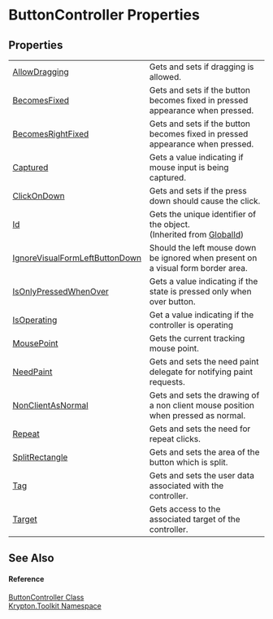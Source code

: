# ButtonController Properties




## Properties
<table>
<tr>
<td><a href="d46b8d53-d689-11dd-d080-c62a9b78a339.md">AllowDragging</a></td>
<td>Gets and sets if dragging is allowed.</td></tr>
<tr>
<td><a href="2b11d169-6af2-646b-90a7-b151d0f07cbf.md">BecomesFixed</a></td>
<td>Gets and sets if the button becomes fixed in pressed appearance when pressed.</td></tr>
<tr>
<td><a href="3d9a9eb1-eb78-fcb3-eb21-41b85eab086a.md">BecomesRightFixed</a></td>
<td>Gets and sets if the button becomes fixed in pressed appearance when pressed.</td></tr>
<tr>
<td><a href="66a73650-c565-cd81-f0c1-93fb07b63787.md">Captured</a></td>
<td>Gets a value indicating if mouse input is being captured.</td></tr>
<tr>
<td><a href="b8929dae-96fc-b2a9-07c4-59621b511bdb.md">ClickOnDown</a></td>
<td>Gets and sets if the press down should cause the click.</td></tr>
<tr>
<td><a href="71a6846f-bfb6-fb58-b361-6b43ae0583a8.md">Id</a></td>
<td>Gets the unique identifier of the object.<br />(Inherited from <a href="9ef2ca3a-e03e-8927-105a-2f9a6fbdf849.md">GlobalId</a>)</td></tr>
<tr>
<td><a href="2de5e7d4-5da2-cd2f-fee3-1f01eee26aa2.md">IgnoreVisualFormLeftButtonDown</a></td>
<td>Should the left mouse down be ignored when present on a visual form border area.</td></tr>
<tr>
<td><a href="5868c826-942c-809b-275d-6c61289364f6.md">IsOnlyPressedWhenOver</a></td>
<td>Gets a value indicating if the state is pressed only when over button.</td></tr>
<tr>
<td><a href="a4235019-bdda-091c-242e-366d40b55807.md">IsOperating</a></td>
<td>Get a value indicating if the controller is operating</td></tr>
<tr>
<td><a href="d3aa5d69-205e-9bc2-bb25-0be1ad2a629c.md">MousePoint</a></td>
<td>Gets the current tracking mouse point.</td></tr>
<tr>
<td><a href="68051382-2e7d-fb06-3c28-c35ced272817.md">NeedPaint</a></td>
<td>Gets and sets the need paint delegate for notifying paint requests.</td></tr>
<tr>
<td><a href="bea7a749-8c88-975b-b261-98bd90240250.md">NonClientAsNormal</a></td>
<td>Gets and sets the drawing of a non client mouse position when pressed as normal.</td></tr>
<tr>
<td><a href="f1005310-9c7f-8cd4-a04b-b093fa5542ec.md">Repeat</a></td>
<td>Gets and sets the need for repeat clicks.</td></tr>
<tr>
<td><a href="507fc725-ff06-9834-95fe-af35df920a6a.md">SplitRectangle</a></td>
<td>Gets and sets the area of the button which is split.</td></tr>
<tr>
<td><a href="208d9855-fe1f-938e-292c-95978f8de243.md">Tag</a></td>
<td>Gets and sets the user data associated with the controller.</td></tr>
<tr>
<td><a href="feb8197d-4b2d-c6e5-e926-74f0daf4d6d9.md">Target</a></td>
<td>Gets access to the associated target of the controller.</td></tr>
</table>

## See Also


#### Reference
<a href="4d28eeb6-138d-ce68-aa40-c46ceb66b365.md">ButtonController Class</a>  
<a href="79d2eac2-21f4-54ff-7552-b20c33c30600.md">Krypton.Toolkit Namespace</a>  
